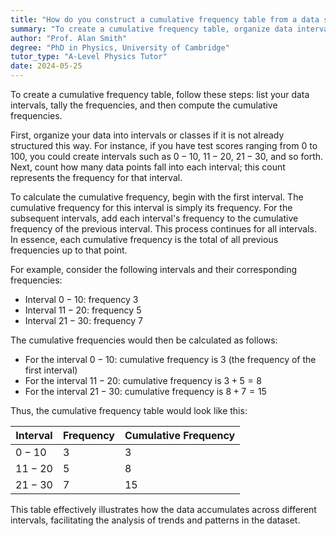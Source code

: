 ```yaml
---
title: "How do you construct a cumulative frequency table from a data set?"
summary: "To create a cumulative frequency table, organize data intervals, record tally frequencies, and calculate cumulative sums of these frequencies."
author: "Prof. Alan Smith"
degree: "PhD in Physics, University of Cambridge"
tutor_type: "A-Level Physics Tutor"
date: 2024-05-25
---
```


To create a cumulative frequency table, follow these steps: list your data intervals, tally the frequencies, and then compute the cumulative frequencies.

First, organize your data into intervals or classes if it is not already structured this way. For instance, if you have test scores ranging from $0$ to $100$, you could create intervals such as $0-10$, $11-20$, $21-30$, and so forth. Next, count how many data points fall into each interval; this count represents the frequency for that interval.

To calculate the cumulative frequency, begin with the first interval. The cumulative frequency for this interval is simply its frequency. For the subsequent intervals, add each interval's frequency to the cumulative frequency of the previous interval. This process continues for all intervals. In essence, each cumulative frequency is the total of all previous frequencies up to that point.

For example, consider the following intervals and their corresponding frequencies:
- Interval $0-10$: frequency $3$
- Interval $11-20$: frequency $5$
- Interval $21-30$: frequency $7$

The cumulative frequencies would then be calculated as follows:
- For the interval $0-10$: cumulative frequency is $3$ (the frequency of the first interval)
- For the interval $11-20$: cumulative frequency is $3 + 5 = 8$
- For the interval $21-30$: cumulative frequency is $8 + 7 = 15$

Thus, the cumulative frequency table would look like this:

| Interval | Frequency | Cumulative Frequency |
|----------|-----------|----------------------|
| $0-10$   | $3$       | $3$                  |
| $11-20$  | $5$       | $8$                  |
| $21-30$  | $7$       | $15$                 |

This table effectively illustrates how the data accumulates across different intervals, facilitating the analysis of trends and patterns in the dataset.
    